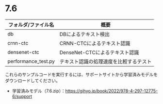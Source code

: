 # 7.6

| フォルダ/ファイル名  | 概要                                              |
| -------------------- | ------------------------------------------------- |
| db                   | DBによるテキスト検出                              |
| crnn-ctc             | CRNN-CTCによるテキスト認識                        |
| densenet-ctc         | DenseNet-CTCによるテキスト認識                    |
| performance_test.py  | テキスト認識の処理速度を比較するテスト            |

これらのサンプルコードを実行するには、サポートサイトから学習済みモデルをダウンロードしてください。  

* 学習済みモデル（7.6.zip）：https://gihyo.jp/book/2022/978-4-297-12775-6/support
